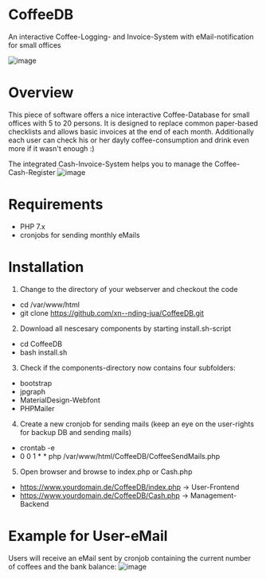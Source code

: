 # CoffeeDB
An interactive Coffee-Logging- and Invoice-System with eMail-notification for small offices

![image](https://user-images.githubusercontent.com/9845353/136352339-f076193f-829f-4f4c-a962-8c3f71fc2b91.png)

# Overview
This piece of software offers a nice interactive Coffee-Database for small offices with 5 to 20 persons. It is designed to replace common paper-based checklists and allows basic invoices at the end of each month. Additionally each user can check his or her dayly coffee-consumption and drink even more if it wasn't enough :)

The integrated Cash-Invoice-System helps you to manage the Coffee-Cash-Register
![image](https://user-images.githubusercontent.com/9845353/136352787-43df65f8-87ce-4cf9-9266-64813e054359.png)

# Requirements
- PHP 7.x
- cronjobs for sending monthly eMails

# Installation
1. Change to the directory of your webserver and checkout the code
- cd /var/www/html
- git clone https://github.com/xn--nding-jua/CoffeeDB.git

2. Download all nescesary components by starting install.sh-script
- cd CoffeeDB
- bash install.sh

3. Check if the components-directory now contains four subfolders:
- bootstrap
- jpgraph
- MaterialDesign-Webfont
- PHPMailer

4. Create a new cronjob for sending mails (keep an eye on the user-rights for backup DB and sending mails)
- crontab -e
- 0 0 1 * * php /var/www/html/CoffeeDB/CoffeeSendMails.php

5. Open browser and browse to index.php or Cash.php
- https://www.yourdomain.de/CoffeeDB/index.php -> User-Frontend
- https://www.yourdomain.de/CoffeeDB/Cash.php -> Management-Backend


# Example for User-eMail
Users will receive an eMail sent by cronjob containing the current number of coffees and the bank balance:
![image](https://user-images.githubusercontent.com/9845353/136380417-44cd4ee5-8bfb-49eb-910e-720ccfdf5e47.png)
